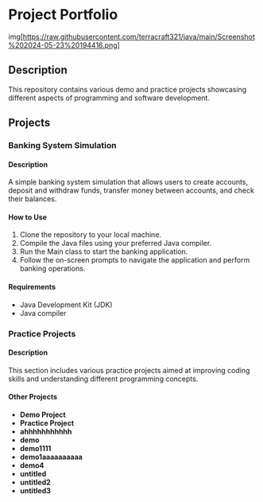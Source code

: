 # Project Portfolio

img[https://raw.githubusercontent.com/terracraft321/java/main/Screenshot%202024-05-23%20194416.png]

## Description

This repository contains various demo and practice projects showcasing different aspects of programming and software development.

## Projects

### Banking System Simulation

#### Description

A simple banking system simulation that allows users to create accounts, deposit and withdraw funds, transfer money between accounts, and check their balances.

#### How to Use

1. Clone the repository to your local machine.
2. Compile the Java files using your preferred Java compiler.
3. Run the Main class to start the banking application.
4. Follow the on-screen prompts to navigate the application and perform banking operations.

#### Requirements

- Java Development Kit (JDK)
- Java compiler


### Practice Projects

#### Description

This section includes various practice projects aimed at improving coding skills and understanding different programming concepts.

#### Other Projects

- **Demo Project**
- **Practice Project**
- **ahhhhhhhhhhh**
- **demo**
- **demo1111**
- **demo1aaaaaaaaaa**
- **demo4**
- **untitled**
- **untitled2**
- **untitled3**

<!-- Add more projects as needed -->

